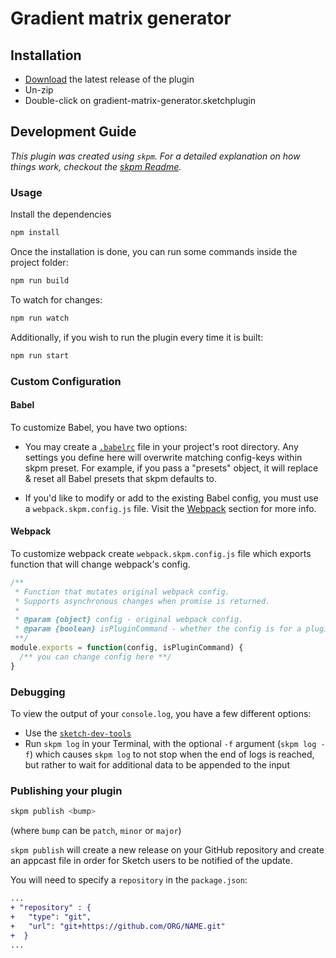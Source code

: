 # Gradient matrix generator

## Installation

- [Download](../../releases/latest/download/gradient-matrix-generator.sketchplugin.zip) the latest release of the plugin
- Un-zip
- Double-click on gradient-matrix-generator.sketchplugin

## Development Guide

_This plugin was created using `skpm`. For a detailed explanation on how things work, checkout the [skpm Readme](https://github.com/skpm/skpm/blob/master/README.md)._

### Usage

Install the dependencies

```bash
npm install
```

Once the installation is done, you can run some commands inside the project folder:

```bash
npm run build
```

To watch for changes:

```bash
npm run watch
```

Additionally, if you wish to run the plugin every time it is built:

```bash
npm run start
```

### Custom Configuration

#### Babel

To customize Babel, you have two options:

- You may create a [`.babelrc`](https://babeljs.io/docs/usage/babelrc) file in your project's root directory. Any settings you define here will overwrite matching config-keys within skpm preset. For example, if you pass a "presets" object, it will replace & reset all Babel presets that skpm defaults to.

- If you'd like to modify or add to the existing Babel config, you must use a `webpack.skpm.config.js` file. Visit the [Webpack](#webpack) section for more info.

#### Webpack

To customize webpack create `webpack.skpm.config.js` file which exports function that will change webpack's config.

```js
/**
 * Function that mutates original webpack config.
 * Supports asynchronous changes when promise is returned.
 *
 * @param {object} config - original webpack config.
 * @param {boolean} isPluginCommand - whether the config is for a plugin command or a resource
 **/
module.exports = function(config, isPluginCommand) {
  /** you can change config here **/
}
```

### Debugging

To view the output of your `console.log`, you have a few different options:

- Use the [`sketch-dev-tools`](https://github.com/skpm/sketch-dev-tools)
- Run `skpm log` in your Terminal, with the optional `-f` argument (`skpm log -f`) which causes `skpm log` to not stop when the end of logs is reached, but rather to wait for additional data to be appended to the input

### Publishing your plugin

```bash
skpm publish <bump>
```

(where `bump` can be `patch`, `minor` or `major`)

`skpm publish` will create a new release on your GitHub repository and create an appcast file in order for Sketch users to be notified of the update.

You will need to specify a `repository` in the `package.json`:

```diff
...
+ "repository" : {
+   "type": "git",
+   "url": "git+https://github.com/ORG/NAME.git"
+  }
...
```

